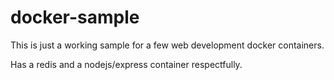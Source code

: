 # docker-sample
This is just a working sample for a few web development docker containers.

Has a redis and a nodejs/express container respectfully.
